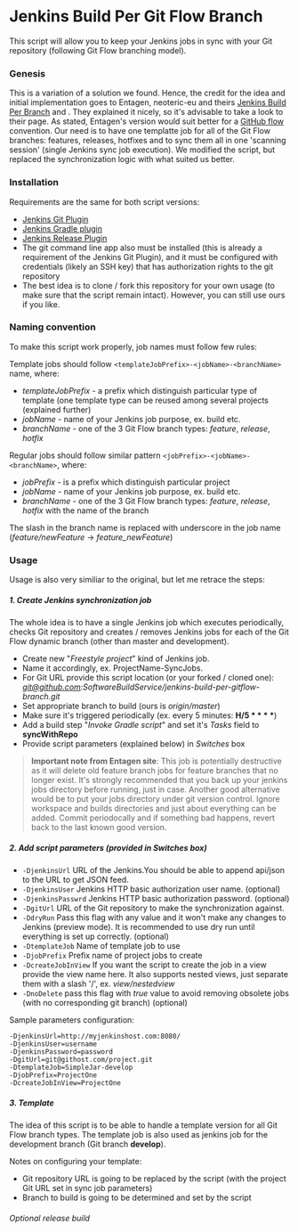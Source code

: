 # Jenkins Build Per Git Flow Branch
This script will allow you to keep your Jenkins jobs in sync with your Git repository (following Git Flow branching model).

### Genesis
This is a variation of a solution we found. Hence, the credit for the idea and initial implementation goes to Entagen, neoteric-eu and theirs [Jenkins Build Per Branch] and . They explained it nicely, so it's advisable to take a look to their page. As stated, Entagen's version would suit better for a [GitHub flow] convention. Our need is to have one templatte job for all of the Git Flow branches: features, releases, hotfixes and to sync them all in one 'scanning session' (single Jenkins sync job execution). 
We modified the script, but replaced the synchronization logic with what suited us better.

### Installation
Requirements are the same for both script versions:
- [Jenkins Git Plugin]
- [Jenkins Gradle plugin]
- [Jenkins Release Plugin]
- The git command line app also must be installed (this is already a requirement of the Jenkins Git Plugin), and it must be configured with credentials (likely an SSH key) that has authorization rights to the git repository
- The best idea is to clone / fork this repository for your own usage (to make sure that the script remain intact). However, you can still use ours if you like.

### Naming convention
To make this script work properly, job names must follow few rules:

Template jobs should follow
`<templateJobPrefix>-<jobName>-<branchName>` name, where:
- *templateJobPrefix* - a prefix which distinguish particular type of template (one template type can be reused among several projects (explained further)
- *jobName* - name of your Jenkins job purpose, ex. build etc. 
- *branchName* - one of the 3 Git Flow branch types: *feature*, *release*, *hotfix*

Regular jobs should follow similar pattern `<jobPrefix>-<jobName>-<branchName>`, where:
- *jobPrefix* - is a prefix which distinguish particular project
- *jobName* - name of your Jenkins job purpose, ex. build etc. 
- *branchName* -  one of the 3 Git Flow branch types: *feature*, *release*, *hotfix* with the name of the branch 

The slash in the branch name is replaced with underscore in the job name (*feature/newFeature* -> *feature_newFeature*)

### Usage
Usage is also very similiar to the original, but let me retrace the steps:

##### 1. Create Jenkins synchronization job
The whole idea is to have a single Jenkins job which executes periodically, checks Git repository and creates / removes Jenkins jobs for each of the Git Flow dynamic branch (other than master and development).

- Create new "*Freestyle project*" kind of Jenkins job.
- Name it accordingly, ex. ProjectName-SyncJobs.
- For Git URL provide this script location (or your forked / cloned one): *git@github.com:SoftwareBuildService/jenkins-build-per-gitflow-branch.git*
- Set appropriate branch to build (ours is *origin/master*)
- Make sure it's triggered periodically (ex. every 5 minutes: __H/5 \* \* \* \*__)
- Add a build step "*Invoke Gradle script*" and set it's *Tasks* field to **syncWithRepo**
- Provide script parameters (explained below) in *Switches* box


> **Important note from Entagen site**: This job is potentially destructive as it will delete old feature branch jobs for feature branches that no longer exist. It's strongly recommended that you back up your jenkins jobs directory before running, just in case. Another good alternative would be to put your jobs directory under git version control. Ignore workspace and builds directories and just about everything can be added. Commit periodocally and if something bad happens, revert back to the last known good version.

##### 2. Add script parameters (provided in Switches box)
- `-DjenkinsUrl` URL of the Jenkins.You should be able to append api/json to the URL to get JSON feed.
- `-DjenkinsUser` Jenkins HTTP basic authorization user name. (optional)
- `-DjenkinsPasswrd` Jenkins HTTP basic authorization password. (optional)
- `-DgitUrl` URL of the Git repository to make the synchronization against.
- `-DdryRun` Pass this flag with any value and it won't make any changes to Jenkins (preview mode). It is recommended to use dry run until everything is set up correctly. (optional)
- `-DtemplateJob` Name of template job to use
- `-DjobPrefix` Prefix name of project jobs to create
- `-DcreateJobInView` If you want the script to create the job in a view provide the view name here. It also supports nested views, just separate them with a slash '/', ex. *view/nestedview*
- `-DnoDelete` pass this flag with *true* value to avoid removing obsolete jobs (with no corresponding git branch) (optional)

Sample parameters configuration:
```
-DjenkinsUrl=http://myjenkinshost.com:8080/
-DjenkinsUser=username
-DjenkinsPassword=password
-DgitUrl=git@githost.com/project.git
-DtemplateJob=SimpleJar-develop
-DjobPrefix=ProjectOne
-DcreateJobInView=ProjectOne
```

##### 3. Template
The idea of this script is to be able to handle a template version for all Git Flow branch types. The template job is also used as jenkins job for the development branch 
(Git branch **develop**).

Notes on configuring your template:
- Git repository URL is going to be replaced by the script (with the project Git URL set in sync job parameters)
- Branch to build is going to be determined and set by the script

###### Optional release build

[Jenkins Build Per Branch]:http://entagen.github.io/jenkins-build-per-branch/
[Jenkins Build Per Gitflow Branch]:https://github.com/neoteric-eu/jenkins-build-per-gitflow-branch
[GitHub flow]:http://scottchacon.com/2011/08/31/github-flow.html
[Jenkins Git Plugin]:https://wiki.jenkins-ci.org/display/JENKINS/Git+Plugin
[Jenkins Gradle plugin]:https://wiki.jenkins-ci.org/display/JENKINS/Gradle+Plugin
[Jenkins Release Plugin]:https://wiki.jenkins-ci.org/display/JENKINS/Release+Plugin
[code of Entagen version]:https://github.com/entagen/jenkins-build-per-branch/blob/master/src/main/groovy/com/entagen/jenkins/TemplateJob.groovy
